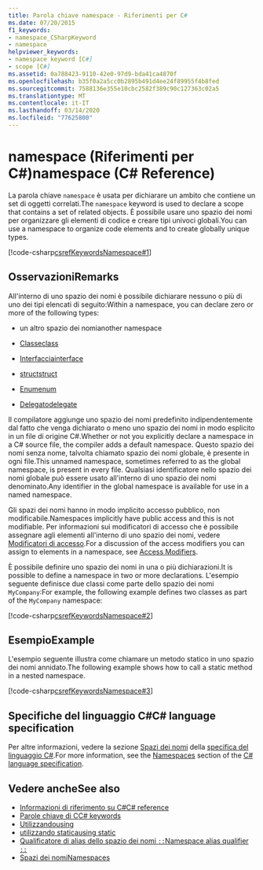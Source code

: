 ```yaml
---
title: Parola chiave namespace - Riferimenti per C#
ms.date: 07/20/2015
f1_keywords:
- namespace_CSharpKeyword
- namespace
helpviewer_keywords:
- namespace keyword [C#]
- scope [C#]
ms.assetid: 0a788423-9110-42e0-97d9-bda41ca4870f
ms.openlocfilehash: b35f0a2a5cc0b2895b491d4ee24f89955f4b8fed
ms.sourcegitcommit: 7588136e355e10cbc2582f389c90c127363c02a5
ms.translationtype: MT
ms.contentlocale: it-IT
ms.lasthandoff: 03/14/2020
ms.locfileid: "77625800"
---
```

# <a name="namespace-c-reference"></a><span data-ttu-id="00b26-102">namespace (Riferimenti per C#)</span><span class="sxs-lookup"><span data-stu-id="00b26-102">namespace (C# Reference)</span></span>

<span data-ttu-id="00b26-103">La parola chiave `namespace` è usata per dichiarare un ambito che contiene un set di oggetti correlati.</span><span class="sxs-lookup"><span data-stu-id="00b26-103">The `namespace` keyword is used to declare a scope that contains a set of related objects.</span></span> <span data-ttu-id="00b26-104">È possibile usare uno spazio dei nomi per organizzare gli elementi di codice e creare tipi univoci globali.</span><span class="sxs-lookup"><span data-stu-id="00b26-104">You can use a namespace to organize code elements and to create globally unique types.</span></span>

[!code-csharp[csrefKeywordsNamespace#1](~/samples/snippets/csharp/VS_Snippets_VBCSharp/csrefKeywordsNamespace/CS/csrefKeywordsNamespace.cs#1)]

## <a name="remarks"></a><span data-ttu-id="00b26-105">Osservazioni</span><span class="sxs-lookup"><span data-stu-id="00b26-105">Remarks</span></span>

<span data-ttu-id="00b26-106">All'interno di uno spazio dei nomi è possibile dichiarare nessuno o più di uno dei tipi elencati di seguito:</span><span class="sxs-lookup"><span data-stu-id="00b26-106">Within a namespace, you can declare zero or more of the following types:</span></span>

- <span data-ttu-id="00b26-107">un altro spazio dei nomi</span><span class="sxs-lookup"><span data-stu-id="00b26-107">another namespace</span></span>

- [<span data-ttu-id="00b26-108">Classe</span><span class="sxs-lookup"><span data-stu-id="00b26-108">class</span></span>](class.md)

- [<span data-ttu-id="00b26-109">Interfaccia</span><span class="sxs-lookup"><span data-stu-id="00b26-109">interface</span></span>](interface.md)

- [<span data-ttu-id="00b26-110">struct</span><span class="sxs-lookup"><span data-stu-id="00b26-110">struct</span></span>](../builtin-types/struct.md)

- [<span data-ttu-id="00b26-111">Enum</span><span class="sxs-lookup"><span data-stu-id="00b26-111">enum</span></span>](../builtin-types/enum.md)

- [<span data-ttu-id="00b26-112">Delegato</span><span class="sxs-lookup"><span data-stu-id="00b26-112">delegate</span></span>](../builtin-types/reference-types.md#the-delegate-type)

<span data-ttu-id="00b26-113">Il compilatore aggiunge uno spazio dei nomi predefinito indipendentemente dal fatto che venga dichiarato o meno uno spazio dei nomi in modo esplicito in un file di origine C#.</span><span class="sxs-lookup"><span data-stu-id="00b26-113">Whether or not you explicitly declare a namespace in a C# source file, the compiler adds a default namespace.</span></span> <span data-ttu-id="00b26-114">Questo spazio dei nomi senza nome, talvolta chiamato spazio dei nomi globale, è presente in ogni file.</span><span class="sxs-lookup"><span data-stu-id="00b26-114">This unnamed namespace, sometimes referred to as the global namespace, is present in every file.</span></span> <span data-ttu-id="00b26-115">Qualsiasi identificatore nello spazio dei nomi globale può essere usato all'interno di uno spazio dei nomi denominato.</span><span class="sxs-lookup"><span data-stu-id="00b26-115">Any identifier in the global namespace is available for use in a named namespace.</span></span>

<span data-ttu-id="00b26-116">Gli spazi dei nomi hanno in modo implicito accesso pubblico, non modificabile.</span><span class="sxs-lookup"><span data-stu-id="00b26-116">Namespaces implicitly have public access and this is not modifiable.</span></span> <span data-ttu-id="00b26-117">Per informazioni sui modificatori di accesso che è possibile assegnare agli elementi all'interno di uno spazio dei nomi, vedere [Modificatori di accesso](access-modifiers.md).</span><span class="sxs-lookup"><span data-stu-id="00b26-117">For a discussion of the access modifiers you can assign to elements in a namespace, see [Access Modifiers](access-modifiers.md).</span></span>

<span data-ttu-id="00b26-118">È possibile definire uno spazio dei nomi in una o più dichiarazioni.</span><span class="sxs-lookup"><span data-stu-id="00b26-118">It is possible to define a namespace in two or more declarations.</span></span> <span data-ttu-id="00b26-119">L'esempio seguente definisce due classi come parte dello spazio dei nomi `MyCompany`:</span><span class="sxs-lookup"><span data-stu-id="00b26-119">For example, the following example defines two classes as part of the `MyCompany` namespace:</span></span>

[!code-csharp[csrefKeywordsNamespace#2](~/samples/snippets/csharp/VS_Snippets_VBCSharp/csrefKeywordsNamespace/CS/csrefKeywordsNamespace.cs#2)]

## <a name="example"></a><span data-ttu-id="00b26-120">Esempio</span><span class="sxs-lookup"><span data-stu-id="00b26-120">Example</span></span>

<span data-ttu-id="00b26-121">L'esempio seguente illustra come chiamare un metodo statico in uno spazio dei nomi annidato.</span><span class="sxs-lookup"><span data-stu-id="00b26-121">The following example shows how to call a static method in a nested namespace.</span></span>

[!code-csharp[csrefKeywordsNamespace#3](~/samples/snippets/csharp/VS_Snippets_VBCSharp/csrefKeywordsNamespace/CS/csrefKeywordsNamespace.cs#3)]

## <a name="c-language-specification"></a><span data-ttu-id="00b26-122">Specifiche del linguaggio C#</span><span class="sxs-lookup"><span data-stu-id="00b26-122">C# language specification</span></span>

<span data-ttu-id="00b26-123">Per altre informazioni, vedere la sezione [Spazi dei nomi](~/_csharplang/spec/namespaces.md) della [specifica del linguaggio C#](~/_csharplang/spec/introduction.md).</span><span class="sxs-lookup"><span data-stu-id="00b26-123">For more information, see the [Namespaces](~/_csharplang/spec/namespaces.md) section of the [C# language specification](~/_csharplang/spec/introduction.md).</span></span>

## <a name="see-also"></a><span data-ttu-id="00b26-124">Vedere anche</span><span class="sxs-lookup"><span data-stu-id="00b26-124">See also</span></span>

- [<span data-ttu-id="00b26-125">Informazioni di riferimento su C#</span><span class="sxs-lookup"><span data-stu-id="00b26-125">C# reference</span></span>](../index.md)
- [<span data-ttu-id="00b26-126">Parole chiave di C</span><span class="sxs-lookup"><span data-stu-id="00b26-126">C# keywords</span></span>](index.md)
- [<span data-ttu-id="00b26-127">Utilizzando</span><span class="sxs-lookup"><span data-stu-id="00b26-127">using</span></span>](using-directive.md)
- [<span data-ttu-id="00b26-128">utilizzando statica</span><span class="sxs-lookup"><span data-stu-id="00b26-128">using static</span></span>](using-static.md)
- [<span data-ttu-id="00b26-129">Qualificatore di alias dello spazio dei nomi `::`</span><span class="sxs-lookup"><span data-stu-id="00b26-129">Namespace alias qualifier `::`</span></span>](../operators/namespace-alias-qualifier.md)
- [<span data-ttu-id="00b26-130">Spazi dei nomi</span><span class="sxs-lookup"><span data-stu-id="00b26-130">Namespaces</span></span>](../../programming-guide/namespaces/index.md)
